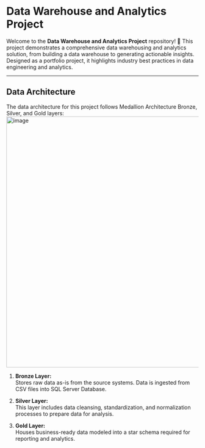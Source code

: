 # Data Warehouse and Analytics Project

Welcome to the **Data Warehouse and Analytics Project** repository! 🚀
This project demonstrates a comprehensive data warehousing and analytics solution, from building a data warehouse to generating actionable insights. Designed as a portfolio project, it highlights industry best practices in data engineering and analytics.

---

## Data Architecture

The data architecture for this project follows Medallion Architecture Bronze, Silver, and Gold layers:
<img width="1044" height="658" alt="image" src="https://github.com/user-attachments/assets/c5d4ab8c-c299-46f7-8393-11ea8fba423a" />

1. **Bronze Layer:**  
   Stores raw data as-is from the source systems. Data is ingested from CSV files into SQL Server Database.

2. **Silver Layer:**  
   This layer includes data cleansing, standardization, and normalization processes to prepare data for analysis.

3. **Gold Layer:**  
   Houses business-ready data modeled into a star schema required for reporting and analytics.
